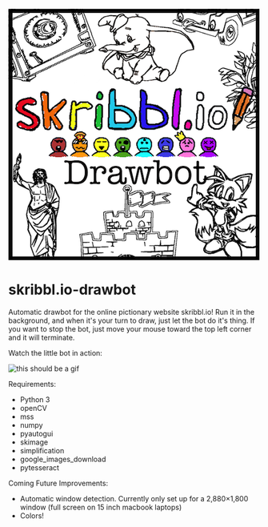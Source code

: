 ![this should be a picture](https://github.com/KaminskyJ/skribbl.io-drawbot/blob/master/images/Drawbot.png)
# skribbl.io-drawbot
Automatic drawbot for the online pictionary website skribbl.io! Run it in the background, and when it's your turn to draw, just let the bot do it's thing. If you want to stop the bot, just move your mouse toward the top left corner and it will terminate.

Watch the little bot in action:

![this should be a gif](https://github.com/KaminskyJ/skribbl.io-drawbot/blob/master/images/dumbo_loop.gif)

Requirements:
- Python 3
- openCV
- mss
- numpy
- pyautogui
- skimage
- simplification
- google_images_download
- pytesseract

Coming Future Improvements:
- Automatic window detection. Currently only set up for a 2,880×1,800 window
(full screen on 15 inch macbook laptops)
- Colors!



